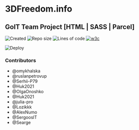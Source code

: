 # 3DFreedom.info

## GoIT Team Project [HTML | SASS | Parcel]

![Created](https://img.shields.io/date/1628763180.svg?style=flat-square&logo=github)
![Repo size](https://img.shields.io/github/repo-size/ruslanpetrovup/3dfreedom.info?style=flat-square)
![Lines of code](https://img.shields.io/tokei/lines/github/ruslanpetrovup/3dfreedom.info?style=flat-square&color=orange)
<a href="https://validator.w3.org/nu/?doc=https%3A%2F%2Fruslanpetrovup.github.io%2F3dfreedom.info%2F">
![w3c](https://img.shields.io/w3c-validation/default?targetUrl=https%3A%2F%2Fruslanpetrovup.github.io%2F3dfreedom.info%2F&style=flat-square)
</a>

![Deploy](https://github.com/ruslanpetrovup/3dfreedom.info/workflows/Build-n-deploy-2-gh-pages/badge.svg?branch=main&style=flat-square)

### Contributors

- @omykhalska
- @ruslanpetrovup
- @Serhii-P79
- @Huk2021
- @OlgaOnoshko
- @Huk2021
- @julia-pro
- @Lozikkk
- @AlexNumo
- @SergoosIT
- @Searge

